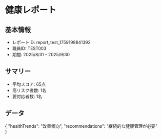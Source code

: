 # 健康レポート

## 基本情報
- レポートID: report_test_1759198841392
- 職員ID: TEST003
- 期間: 2025/8/31 - 2025/9/30

## サマリー
- 平均スコア: 65点
- 高リスク者数: 1名
- 要対応者数: 1名

## データ
{
  "healthTrends": "改善傾向",
  "recommendations": "継続的な健康管理が必要"
}
